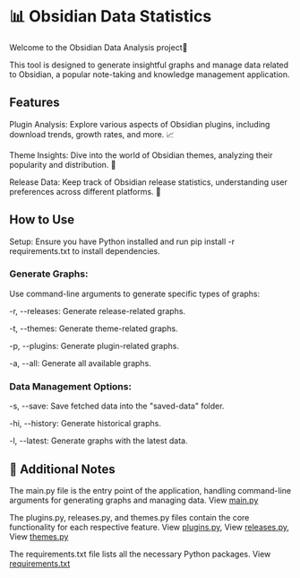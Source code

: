 # 📊 Obsidian Data Statistics 

Welcome to the Obsidian Data Analysis project💜

This tool is designed to generate insightful graphs and manage data related to Obsidian, a popular note-taking and knowledge management application.

## Features

Plugin Analysis: Explore various aspects of Obsidian plugins, including download trends, growth rates, and more. 📈

Theme Insights: Dive into the world of Obsidian themes, analyzing their popularity and distribution. 🎨

Release Data: Keep track of Obsidian release statistics, understanding user preferences across different platforms. 🚀

## How to Use

Setup: Ensure you have Python installed and run pip install -r requirements.txt to install dependencies.

### Generate Graphs: 

Use command-line arguments to generate specific types of graphs:

-r, --releases: Generate release-related graphs.

-t, --themes: Generate theme-related graphs.

-p, --plugins: Generate plugin-related graphs.

-a, --all: Generate all available graphs.

### Data Management Options:

-s, --save: Save fetched data into the "saved-data" folder.

-hi, --history: Generate historical graphs.

-l, --latest: Generate graphs with the latest data.


## 📝 Additional Notes

The main.py file is the entry point of the application, handling command-line arguments for generating graphs and managing data. View [main.py](https://github.com/Henoch0/Obsidian-data-analysis/blob/master/main.py)

The plugins.py, releases.py, and themes.py files contain the core functionality for each respective feature. View [plugins.py](https://github.com/Henoch0/Obsidian-data-analysis/blob/master/plugins.py), View [releases.py](https://github.com/Henoch0/Obsidian-data-analysis/blob/master/releases.py), View [themes.py](https://github.com/Henoch0/Obsidian-data-analysis/blob/master/themes.py)

The requirements.txt file lists all the necessary Python packages. View [requirements.txt](https://github.com/Henoch0/Obsidian-data-analysis/blob/master/requirements.txt)

